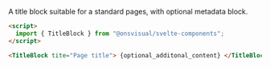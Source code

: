 A title block suitable for a standard pages, with optional metadata block.

```html
<script>
  import { TitleBlock } from "@onsvisual/svelte-components";
</script>

<TitleBlock tite="Page title"> {optional_additonal_content} </TitleBlock>
```
